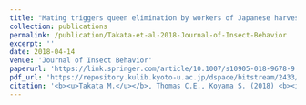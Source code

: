 ```yaml
---
title: "Mating triggers queen elimination by workers of Japanese harvester ant (*Messor aciculatus*)"
collection: publications
permalink: /publication/Takata-et-al-2018-Journal-of-Insect-Behavior
excerpt: ''
date: 2018-04-14
venue: 'Journal of Insect Behavior'
paperurl: 'https://link.springer.com/article/10.1007/s10905-018-9678-9'
pdf_url: 'https://repository.kulib.kyoto-u.ac.jp/dspace/bitstream/2433/292110/1/s10905-018-9678-9.pdf'
citation: '<b><u>Takata M.</u></b>, Thomas C.E., Koyama S. (2018) <b><i>Journal of Insect Behavior</i></b> 31: 277-282.'
---
```


<!-- 論文の要約・解説など入れたければここ打つ -->
